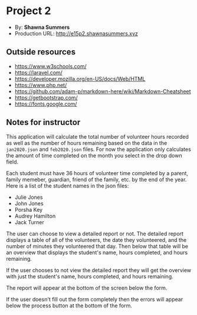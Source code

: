 
# Project 2
+ By: **Shawna Summers**
+ Production URL: <http://e15p2.shawnasummers.xyz>

## Outside resources
+ https://www.w3schools.com/
+ https://laravel.com/
+ https://developer.mozilla.org/en-US/docs/Web/HTML
+ https://www.php.net/
+ https://github.com/adam-p/markdown-here/wiki/Markdown-Cheatsheet
+ https://getbootstrap.com/
+ https://fonts.google.com/

## Notes for instructor
This application will calculate the total number of volunteer hours recorded as well as the number of hours remaining based on the data in the `jan2020.json` and `feb2020.json` files.  For now the application only calculates the amount of time completed on the month you select in the drop down field.

Each student must have 36 hours of volunteer time completed by a parent, family memeber, guardian, friend of the family, etc. by the end of the year.  Here is a list of the student names in the json files:
+ Julie Jones
+ John Jones
+ Porsha Key
+ Audrey Hamilton
+ Jack Turner

The user can choose to view a detailed report or not.  The detailed report displays a table of all of the volunteers, the date they volunteered, and the number of minutes they volunteered that day.  Then below that table will be an overview that displays the student's name, hours completed, and hours remaining.  

If the user chooses to not view the detailed report they will get the overview with just the student's name, hours completed, and hours remaining.  

The report will appear at the bottom of the screen below the form.

If the user doesn't fill out the form completely then the errors will appear below the process button at the bottom of the form.